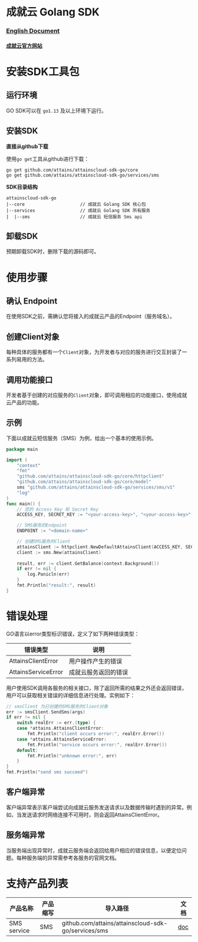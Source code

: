 # 成就云 Golang SDK

### [English Document](README.md)
#### [成就云官方网站](https://cloud.attains.cn?utm_source=github)

# 安装SDK工具包

## 运行环境

GO SDK可以在 `go1.13` 及以上环境下运行。

## 安装SDK

**直接从github下载**

使用`go get`工具从github进行下载：

```shell
go get github.com/attains/attainscloud-sdk-go/core
go get github.com/attains/attainscloud-sdk-go/services/sms
```

**SDK目录结构**

```text
attainscloud-sdk-go
|--core                     // 成就云 Golang SDK 核心包
|--services                 // 成就云 Golang SDK 所有服务
|  |--sms                   // 成就云 短信服务 Sms api
```

## 卸载SDK

预期卸载SDK时，删除下载的源码即可。

# 使用步骤

## 确认 Endpoint

在使用SDK之前，需确认您将接入的成就云产品的Endpoint（服务域名）。

## 创建Client对象

每种具体的服务都有一个`Client`对象，为开发者与对应的服务进行交互封装了一系列易用的方法。

## 调用功能接口

开发者基于创建的对应服务的`Client`对象，即可调用相应的功能接口，使用成就云产品的功能。

## 示例

下面以成就云短信服务（SMS）为例，给出一个基本的使用示例。

```go
package main

import (
	"context"
	"fmt"
	"github.com/attains/attainscloud-sdk-go/core/httpclient"
	"github.com/attains/attainscloud-sdk-go/core/model"
	sms "github.com/attains/attainscloud-sdk-go/services/sms/v1"
	"log"
)
func main() {
	// 您的 Access Key 和 Secret Key 
	ACCESS_KEY, SECRET_KEY := "<your-access-key>", "<your-access-key>"

	// SMS服务的Endpoint
	ENDPOINT := "<domain-name>"

	// 创建SMS服务的Client
	attainsClient := httpclient.NewDefaultAttainsClient(ACCESS_KEY, SECRET_KEY, ENDPOINT)
	client := sms.New(attainsClient)
	
	result, err := client.GetBalance(context.Background())
	if err != nil {
		log.Panicln(err)
	}
	fmt.Println("result:", result)
}
```

# 错误处理

GO语言以error类型标识错误，定义了如下两种错误类型：

错误类型        |  说明
----------------|-------------------
AttainsClientError  | 用户操作产生的错误
AttainsServiceError | 成就云服务返回的错误

用户使用SDK调用各服务的相关接口，除了返回所需的结果之外还会返回错误，用户可以获取相关错误的详细信息进行处理。实例如下：

```go
// smsClient 为已创建的SMS服务的Client对象
err := smsClient.SendSms(args)
if err != nil {
	switch realErr := err.(type) {
	case *attains.AttainsClientError:
		fmt.Println("client occurs error:", realErr.Error())
	case *attains.AttainsServiceError:
		fmt.Println("service occurs error:", realErr.Error())
	default:
		fmt.Println("unknown error:", err)
	}
}
fmt.Println("send sms succeed")
```

## 客户端异常

客户端异常表示客户端尝试向成就云服务发送请求以及数据传输时遇到的异常。例如，当发送请求时网络连接不可用时，则会返回AttainsClientError。

## 服务端异常

当服务端出现异常时，成就云服务端会返回给用户相应的错误信息，以便定位问题。每种服务端的异常需参考各服务的官网文档。

# 支持产品列表

产品名称   | 产品缩写 | 导入路径                                  |              文档 |                              
-----------|------|----------------------------------------------|-------------|
SMS service | SMS  | github.com/attains/attainscloud-sdk-go/services/sms | [doc](services/sms/README_zh-CN.md) |